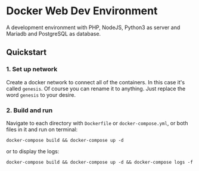 # Docker Web Dev Environment
A development environment with PHP, NodeJS, Python3 as server and Mariadb and PostgreSQL as database.

## Quickstart

### 1. Set up network
Create a docker network to connect all of the containers. In this case it's called `genesis`. Of course you can rename it to anything. Just replace the word `genesis` to your desire.

### 2. Build and run
Navigate to each directory with `Dockerfile` or `docker-compose.yml`, or both files in it and run on terminal:
```
docker-compose build && docker-compose up -d
```
or to display the logs:
```
docker-compose build && docker-compose up -d && docker-compose logs -f
```
